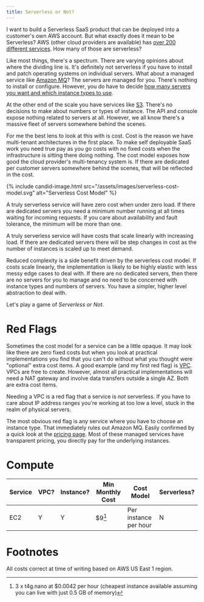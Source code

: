 ```yaml
---
title: Serverless or Not?
---
```


I want to build a Serverless SaaS product that can be deployed into a customer's own AWS account. But what exactly does it mean to be Serverless? AWS (other cloud providers are available) has [over 200 different services](https://aws.amazon.com/what-is-aws/). How many of those are serverless?

Like most things, there's a spectrum. There are varying opinions about where the dividing line is. It's definitely not serverless if you have to install and patch operating systems on individual servers. What about a managed service like [Amazon MQ](https://aws.amazon.com/amazon-mq/)? The servers are managed for you. There's nothing to install or configure. However, you do have to decide [how many servers you want and which instance types to use](https://docs.aws.amazon.com/amazon-mq/latest/developer-guide/amazon-mq-creating-configuring-broker.html). 

At the other end of the scale you have services like [S3](https://aws.amazon.com/s3/). There's no decisions to make about numbers or types of instance. The API and console expose nothing related to servers at all. However, we all know there's a massive fleet of servers somewhere behind the scenes.

For me the best lens to look at this with is cost. Cost is the reason we have multi-tenant architectures in the first place. To make self deployable SaaS work you need true pay as you go costs with no fixed costs when the infrastructure is sitting there doing nothing. The cost model exposes how good the cloud provider's multi-tenancy system is. If there are dedicated per customer servers somewhere behind the scenes, that will be reflected in the cost.

{% include candid-image.html src="/assets/images/serverless-cost-model.svg" alt="Serverless Cost Model" %}

A truly serverless service will have zero cost when under zero load. If there are dedicated servers you need a minimum number running at all times waiting for incoming requests. If you care about availability and fault tolerance, the minimum will be more than one. 

A truly serverless service will have costs that scale linearly with increasing load. If there are dedicated servers there will be step changes in cost as the number of instances is scaled up to meet demand.

Reduced complexity is a side benefit driven by the serverless cost model. If costs scale linearly, the implementation is likely to be highly elastic with less messy edge cases to deal with. If there are no dedicated servers, then there are no servers for you to manage and no need to be concerned with instance types and numbers of servers. You have a simpler, higher level abstraction to deal with.

Let's play a game of *Serverless or Not*.

# Red Flags

Sometimes the cost model for a service can be a little opaque. It may look like there are zero fixed costs but when you look at practical implementations you find that you can't do without what you thought were "optional" extra cost items. A good example (and my first red flag) is [VPC](https://docs.aws.amazon.com/vpc/latest/userguide/what-is-amazon-vpc.html). VPCs are free to create. However, almost all practical implementations will need a NAT gateway and involve data transfers outside a single AZ. Both are extra cost items.

Needing a VPC is a red flag that a service is *not* serverless. If you have to care about IP address ranges you're working at too low a level, stuck in the realm of physical servers.

The most obvious red flag is any service where you have to choose an instance type. That immediately rules out Amazon MQ. Easily confirmed by a quick look at the [pricing page](https://aws.amazon.com/amazon-mq/pricing/). Most of these managed services have transparent pricing, you directly pay for the underlying instances.

# Compute

| Service | VPC? | Instance? | Min Monthly Cost | Cost Model               | Serverless? |
|---------|------|-----------|------------------|--------------------------|-------------|
| EC2     | Y    | Y         | $9[^1]           | Per instance per hour    | N           | 

# Footnotes

All costs correct at time of writing based on AWS US East 1 region.

[^1]: 3 x t4g.nano at $0.0042 per hour (cheapest instance available assuming you can live with just 0.5 GB of memory)